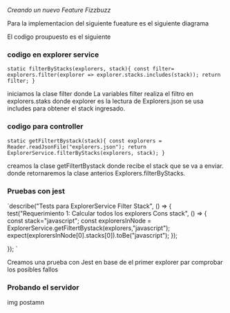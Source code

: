 *Creando un nuevo Feature Fizzbuzz*

<p> Para la implementacion del siguiente fueature es el siguiente diagrama

<p> El codigo proupuesto es el siguiente 

### codigo en explorer service
`static filterByStacks(explorers, stack){
        const filter= explorers.filter(explorer => explorer.stacks.includes(stack));
        return filter;
    }`

<p> iniciamos la clase filter donde La variables filter  realiza el filtro en explorers.staks donde explorer es la lectura de Explorers.json
se usa includes  para obtener  el stack ingresado.  

### codigo para controller

`static getFiltertBystack(stack){
        const explorers = Reader.readJsonFile("explorers.json");
        return ExplorerService.filterByStacks(explorers, stack);
    }`

<p>creamos la clase getFiltertBystack donde recibe el stack que se va a enviar. donde retornaremos la clase anterios Explorers.filterByStacks.

### Pruebas con jest
`describe("Tests para ExplorerService Filter Stack", () => {
    test("Requerimiento 1: Calcular todos los explorers Cons stack", () => {       
        const stack="javascript";
        const explorersInNode = ExplorerService.getFiltertBystack(explorers,"javascript");
        expect(explorersInNode[0].stacks[0]).toBe("javascript");
    });

});
`

<p> Creamos una prueba con Jest en base de el primer explorer par comprobar los posibles fallos 

### Probando el servidor
img postamn
